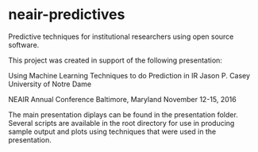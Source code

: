 # neair-predictives

Predictive techniques for institutional researchers using open source software.

This project was created in support of the following presentation:

Using Machine Learning Techniques to do Prediction in IR
Jason P. Casey
University of Notre Dame

NEAIR Annual Conference
Baltimore, Maryland
November 12-15, 2016

The main presentation diplays can be found in the presentation folder.  Several scripts are available in the root directory
for use in producing sample output and plots using techniques that were used in the presentation.
